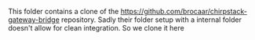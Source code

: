 This folder contains a clone of the https://github.com/brocaar/chirpstack-gateway-bridge repository. Sadly their folder setup with a internal folder doesn't allow for clean integration. So we clone it here